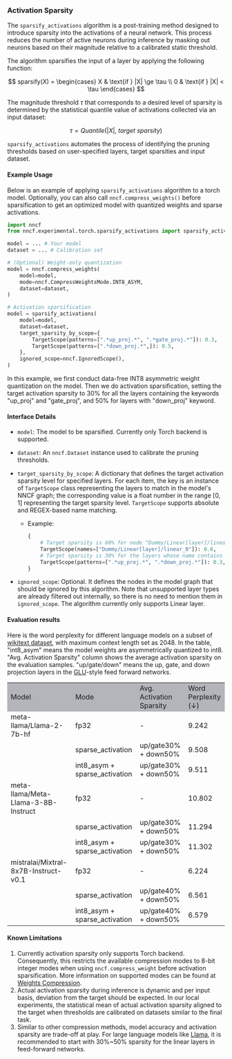 ### Activation Sparsity

The `sparsify_activations` algorithm is a post-training method designed to introduce sparsity into the activations of a neural network. This process reduces the number of active neurons during inference by masking out neurons based on their magnitude relative to a calibrated static threshold.

The algorithm sparsifies the input of a layer by applying the following function:

$$ 
sparsify(X) = 
\begin{cases} 
X & \text{if } |X| \ge \tau \\
0 & \text{if } |X| < \tau 
\end{cases}
$$

The magnitude threshold $\tau$ that corresponds to a desired level of sparsity is determined by the statistical quantile value of activations collected via an input dataset:

$$
\tau = Quantile(|X|,\ target\ sparsity)
$$

`sparsify_activations` automates the process of identifying the pruning thresholds based on user-specified layers, target sparsities and input dataset.

#### Example Usage

Below is an example of applying `sparsify_activations` algorithm to a torch model. Optionally, you can also call `nncf.compress_weights()` before sparsification to get an optimized model with quantized weights and sparse activations.

```python
import nncf
from nncf.experimental.torch.sparsify_activations import sparsify_activations, TargetScope

model = ... # Your model
dataset = ... # Calibration set

# (Optional) Weight-only quantization
model = nncf.compress_weights(
    model=model,
    mode=nncf.CompressWeightsMode.INT8_ASYM,
    dataset=dataset,
)

# Activation sparsification
model = sparsify_activations(
    model=model,
    dataset=dataset,
    target_sparsity_by_scope={
        TargetScope(patterns=[".*up_proj.*", ".*gate_proj.*"]): 0.3,
        TargetScope(patterns=[".*down_proj.*",]): 0.5,
    },
    ignored_scope=nncf.IgnoredScope(),
)
```

In this example, we first conduct data-free INT8 asymmetric weight quantization on the model. Then we do activation sparsification, setting the target activation sparsity to 30% for all the layers containing the keywords "up_proj" and "gate_proj", and 50% for layers with "down_proj" keyword.

#### Interface Details

- `model`: The model to be sparsified. Currently only Torch backend is supported.
- `dataset`: An `nncf.Dataset` instance used to calibrate the pruning thresholds.
- `target_sparsity_by_scope`: A dictionary that defines the target activation sparsity level for specified layers. For each item, the key is an instance of `TargetScope` class representing the layers to match in the model's NNCF graph; the corresponding value is a float number in the range [0, 1] representing the target sparsity level. `TargetScope` supports absolute and REGEX-based name matching.

  - Example:

    ```python
    {
        # Target sparsity is 60% for node "Dummy/Linear[layer]/linear_0" in the model graph
        TargetScope(names=["Dummy/Linear[layer]/linear_0"]): 0.6,
        # Target sparsity is 30% for the layers whose name contains "up_proj" or "down_proj".
        TargetScope(patterns=[".*up_proj.*", ".*down_proj.*"]): 0.3,
    }
    ```

- `ignored_scope`: Optional. It defines the nodes in the model graph that should be ignored by this algorithm. Note that unsupported layer types are already filtered out internally, so there is no need to mention them in `ignored_scope`. The algorithm currently only supports Linear layer.


#### Evaluation results
Here is the word perplexity for different language models on a subset of [wikitext dataset](https://arxiv.org/pdf/1609.07843.pdf), with maximum context length set as 2048. In the table, "int8_asym" means the model weights are asymmetrically quantized to int8. "Avg. Activation Sparsity" column shows the average activation sparsity on the evaluation samples. "up/gate/down" means the up, gate, and down projection layers in the [GLU](https://arxiv.org/abs/1612.08083)-style feed forward networks.
<table>
    <tr bgcolor='#B4B5BB'>
        <td>Model</td>
        <td>Mode</td>
        <td>Avg. Activation Sparsity</td>
        <td>Word Perplexity (↓)</td>
    </tr>
        <tr>
        <td>meta-llama/Llama-2-7b-hf</td>
        <td>fp32</td>
        <td>-</td>
        <td>9.242</td>
    </tr>
        <tr>
        <td></td>
        <td>sparse_activation</td>
        <td>up/gate30% + down50%</td>
        <td>9.508</td>
    </tr>
        <tr>
        <td></td>
        <td>int8_asym + sparse_activation</td>
         <td>up/gate30% + down50%</td>
        <td>9.511</td>
    </tr>
        <tr>
        <td>meta-llama/Meta-Llama-3-8B-Instruct</td>
        <td>fp32</td>
        <td>-</td>
        <td>10.802</td>
    </tr>
        <tr>
        <td></td>
        <td>sparse_activation</td>
        <td>up/gate30% + down50%</td>
        <td>11.294</td>
    </tr>
        <tr>
        <td></td>
        <td>int8_asym + sparse_activation</td>
         <td>up/gate30% + down50%</td>
        <td>11.302</td>
    </tr>
        <tr>
        <td>mistralai/Mixtral-8x7B-Instruct-v0.1</td>
        <td>fp32</td>
        <td>-</td>
        <td>6.224</td>
    </tr>
        <tr>
        <td></td>
        <td>sparse_activation</td>
        <td>up/gate40% + down50%</td>
        <td>6.561</td>
    </tr>
        <tr>
        <td></td>
        <td>int8_asym + sparse_activation</td>
         <td>up/gate40% + down50%</td>
        <td>6.579</td>
    </tr>
</table>

#### Known Limitations

1. Currently activation sparsity only supports Torch backend. Consequently, this restricts the available compression modes to 8-bit integer modes when using `nncf.compress_weight` before activation sparsification. More information on supported modes can be found at [Weights Compression](../../../../docs/usage/post_training_compression/weights_compression/Usage.md#limitations).
2. Actual activation sparsity during inference is dynamic and per input basis, deviation from the target should be expected. In our local experiments, the statistical mean of actual activation sparsity aligned to the target when thresholds are calibrated on datasets similar to the final task.
3. Similar to other compression methods, model accuracy and activation sparsity are trade-off at play. For large language models like [Llama](https://llama.meta.com), it is recommended to start with 30%~50% sparsity for the linear layers in feed-forward networks.
